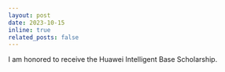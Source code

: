 ```yaml
---
layout: post
date: 2023-10-15
inline: true
related_posts: false
---
```


I am honored to receive the Huawei Intelligent Base Scholarship.
